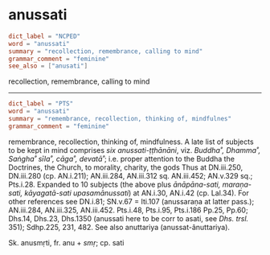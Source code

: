 # anussati

``` toml
dict_label = "NCPED"
word = "anussati"
summary = "recollection, remembrance, calling to mind"
grammar_comment = "feminine"
see_also = ["anusati"]
```

recollection, remembrance, calling to mind

--------------------

``` toml
dict_label = "PTS"
word = "anussati"
summary = "remembrance, recollection, thinking of, mindfulnes"
grammar_comment = "feminine"
```

remembrance, recollection, thinking of, mindfulness. A late list of subjects to be kept in mind comprises *six* *anussati\-ṭṭhānāni*, viz. *Buddha˚, Dhamma˚, Saṅgha˚ sīla˚, cāga˚, devatā˚*; i.e. proper attention to the Buddha the Doctrines, the Church, to morality, charity, the gods Thus at DN.iii.250, DN.iii.280 (cp. AN.i.211); AN.iii.284, AN.iii.312 sq. AN.iii.452; AN.v.329 sq.; Pts.i.28. Expanded to 10 subjects (the above plus *ānāpāna\-sati, maraṇa\-sati, kāyagatā\-sati upasamānussati*) at AN.i.30, AN.i.42 (cp. Lal.34). For other references see DN.i.81; SN.v.67 = Iti.107 (anussaraṇa at latter pass.); AN.iii.284, AN.iii.325, AN.iii.452. Pts.i.48, Pts.i.95, Pts.i.186 Pp.25, Pp.60; Dhs.14, Dhs.23, Dhs.1350 (anussati here to be corr to asati, see *Dhs. trsl.* 351); Sdhp.225, 231, 482. See also anuttariya (anussat\-ânuttariya).

Sk. anusmṛti, fr. anu \+ *smṛ*; cp. sati

